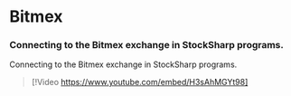 # Bitmex

### Connecting to the Bitmex exchange in StockSharp programs.

Connecting to the Bitmex exchange in StockSharp programs.

> [!Video https://www.youtube.com/embed/H3sAhMGYt98]
